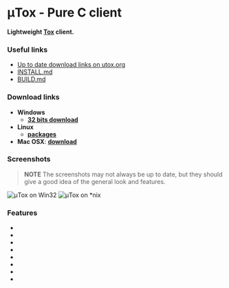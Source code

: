 # μTox - Pure C client
**Lightweight [Tox](https://github.com/irungentoo/ProjectTox-Core) client.**

### Useful links
- [Up to date download links on utox.org](http://utox.org)
- [INSTALL.md](https://github.com/notsecure/uTox/blob/master/docs/INSTALL.md)
- [BUILD.md](https://github.com/notsecure/uTox/blob/master/docs/BUILD.md)

### Download links
* **Windows**
  - [**32 bits download**](https://github.com/notsecure/utox-update/releases/download/latest/utox_runner.zip)
* **Linux**
  - [**packages**](https://wiki.tox.chat/binaries#gnulinux)
* **Mac OSX**: [**download**](https://zodiaclabs.org/storage/c1/uTox-0.3.2.dmg)

### Screenshots
> **NOTE**
> The screenshots may not always be up to date, but they should give a good idea of the general look and features.

![μTox on Win32](https://raw.github.com/notsecure/uTox/master/images/uTox-win32.png "μTox running on Windows 8")
![μTox on *nix](https://raw.github.com/notsecure/uTox/master/images/uTox-xlib.png "μTox running on lubuntu")

### Features
-
-
-
-
-
-
-
-
